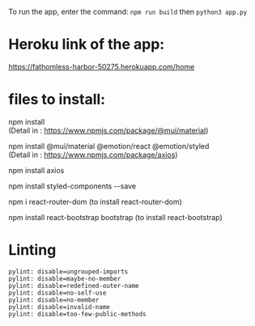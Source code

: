 To run the app, enter the command: `npm run build` then `python3 app.py`


# Heroku link of the app: 
https://fathomless-harbor-50275.herokuapp.com/home

# files to install: 
npm install\
(Detail in : https://www.npmjs.com/package/@mui/material)

npm install @mui/material @emotion/react @emotion/styled\
(Detail in : https://www.npmjs.com/package/axios)

npm install axios

npm install styled-components --save


npm i react-router-dom (to install react-router-dom)

npm install react-bootstrap bootstrap (to install react-bootstrap)

# Linting
`pylint: disable=ungrouped-imports`\
`pylint: disable=maybe-no-member`\
`pylint: disable=redefined-outer-name`\
`pylint: disable=no-self-use`\
`pylint: disable=no-member`\
`pylint: disable=invalid-name`\
`pylint: disable=too-few-public-methods`